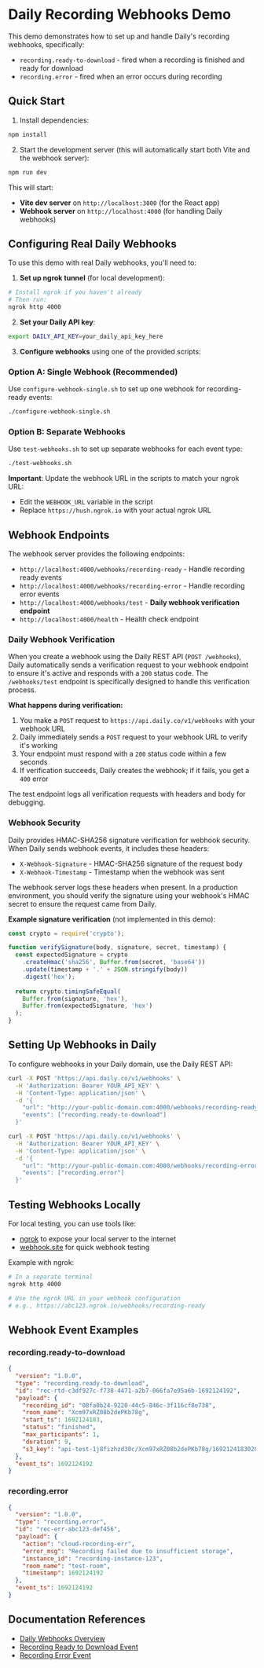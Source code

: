 # Daily Recording Webhooks Demo

This demo demonstrates how to set up and handle Daily's recording webhooks, specifically:
- `recording.ready-to-download` - fired when a recording is finished and ready for download
- `recording.error` - fired when an error occurs during recording

## Quick Start

1. Install dependencies:
```bash
npm install
```

2. Start the development server (this will automatically start both Vite and the webhook server):
```bash
npm run dev
```

This will start:
- **Vite dev server** on `http://localhost:3000` (for the React app)
- **Webhook server** on `http://localhost:4000` (for handling Daily webhooks)

## Configuring Real Daily Webhooks

To use this demo with real Daily webhooks, you'll need to:

1. **Set up ngrok tunnel** (for local development):
```bash
# Install ngrok if you haven't already
# Then run:
ngrok http 4000
```

2. **Set your Daily API key**:
```bash
export DAILY_API_KEY=your_daily_api_key_here
```

3. **Configure webhooks** using one of the provided scripts:

### Option A: Single Webhook (Recommended)
Use `configure-webhook-single.sh` to set up one webhook for recording-ready events:
```bash
./configure-webhook-single.sh
```

### Option B: Separate Webhooks  
Use `test-webhooks.sh` to set up separate webhooks for each event type:
```bash
./test-webhooks.sh
```

**Important**: Update the webhook URL in the scripts to match your ngrok URL:
- Edit the `WEBHOOK_URL` variable in the script
- Replace `https://hush.ngrok.io` with your actual ngrok URL

## Webhook Endpoints

The webhook server provides the following endpoints:

- `http://localhost:4000/webhooks/recording-ready` - Handle recording ready events
- `http://localhost:4000/webhooks/recording-error` - Handle recording error events  
- `http://localhost:4000/webhooks/test` - **Daily webhook verification endpoint**
- `http://localhost:4000/health` - Health check endpoint

### Daily Webhook Verification

When you create a webhook using the Daily REST API (`POST /webhooks`), Daily automatically sends a verification request to your webhook endpoint to ensure it's active and responds with a `200` status code. The `/webhooks/test` endpoint is specifically designed to handle this verification process.

**What happens during verification:**
1. You make a `POST` request to `https://api.daily.co/v1/webhooks` with your webhook URL
2. Daily immediately sends a `POST` request to your webhook URL to verify it's working
3. Your endpoint must respond with a `200` status code within a few seconds
4. If verification succeeds, Daily creates the webhook; if it fails, you get a `400` error

The test endpoint logs all verification requests with headers and body for debugging.

### Webhook Security

Daily provides HMAC-SHA256 signature verification for webhook security. When Daily sends webhook events, it includes these headers:

- `X-Webhook-Signature` - HMAC-SHA256 signature of the request body
- `X-Webhook-Timestamp` - Timestamp when the webhook was sent

The webhook server logs these headers when present. In a production environment, you should verify the signature using your webhook's HMAC secret to ensure the request came from Daily.

**Example signature verification** (not implemented in this demo):
```javascript
const crypto = require('crypto');

function verifySignature(body, signature, secret, timestamp) {
  const expectedSignature = crypto
    .createHmac('sha256', Buffer.from(secret, 'base64'))
    .update(timestamp + '.' + JSON.stringify(body))
    .digest('hex');
  
  return crypto.timingSafeEqual(
    Buffer.from(signature, 'hex'),
    Buffer.from(expectedSignature, 'hex')
  );
}
```

## Setting Up Webhooks in Daily

To configure webhooks in your Daily domain, use the Daily REST API:

```bash
curl -X POST 'https://api.daily.co/v1/webhooks' \
  -H 'Authorization: Bearer YOUR_API_KEY' \
  -H 'Content-Type: application/json' \
  -d '{
    "url": "http://your-public-domain.com:4000/webhooks/recording-ready",
    "events": ["recording.ready-to-download"]
  }'
```

```bash
curl -X POST 'https://api.daily.co/v1/webhooks' \
  -H 'Authorization: Bearer YOUR_API_KEY' \
  -H 'Content-Type: application/json' \
  -d '{
    "url": "http://your-public-domain.com:4000/webhooks/recording-error", 
    "events": ["recording.error"]
  }'
```

## Testing Webhooks Locally

For local testing, you can use tools like:
- [ngrok](https://ngrok.com/) to expose your local server to the internet
- [webhook.site](https://webhook.site/) for quick webhook testing

Example with ngrok:
```bash
# In a separate terminal
ngrok http 4000

# Use the ngrok URL in your webhook configuration
# e.g., https://abc123.ngrok.io/webhooks/recording-ready
```

## Webhook Event Examples

### recording.ready-to-download
```json
{
  "version": "1.0.0",
  "type": "recording.ready-to-download",
  "id": "rec-rtd-c3df927c-f738-4471-a2b7-066fa7e95a6b-1692124192",
  "payload": {
    "recording_id": "08fa0b24-9220-44c5-846c-3f116cf8e738",
    "room_name": "Xcm97xRZ08b2dePKb78g",
    "start_ts": 1692124183,
    "status": "finished",
    "max_participants": 1,
    "duration": 9,
    "s3_key": "api-test-1j8fizhzd30c/Xcm97xRZ08b2dePKb78g/1692124183028"
  },
  "event_ts": 1692124192
}
```

### recording.error
```json
{
  "version": "1.0.0", 
  "type": "recording.error",
  "id": "rec-err-abc123-def456",
  "payload": {
    "action": "cloud-recording-err",
    "error_msg": "Recording failed due to insufficient storage",
    "instance_id": "recording-instance-123",
    "room_name": "test-room",
    "timestamp": 1692124192
  },
  "event_ts": 1692124192
}
```

## Documentation References

- [Daily Webhooks Overview](https://docs.daily.co/reference/rest-api/webhooks)
- [Recording Ready to Download Event](https://docs.daily.co/reference/rest-api/webhooks/events/recording-ready-to-download)
- [Recording Error Event](https://docs.daily.co/reference/rest-api/webhooks/events/recording-error)
